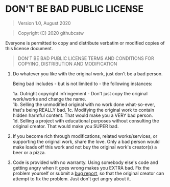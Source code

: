 # DON'T BE BAD PUBLIC LICENSE

> Version 1.0, August 2020

> Copyright (C) 2020 githubcatw 
 
 Everyone is permitted to copy and distribute verbatim or modified
 copies of this license document.

> DON'T BE BAD PUBLIC LICENSE
> TERMS AND CONDITIONS FOR COPYING, DISTRIBUTION AND MODIFICATION

 1. Do whatever you like with the original work, just don't be a bad person.

     Being bad includes - but is not limited to - the following instances:

	 1a. Outright copyright infringement - Don't just copy the original work/works and change the name.  
	 1b. Selling the unmodified original with no work done what-so-ever, that's being REALLY bad. 
	 1c. Modifying the original work to contain hidden harmful content. That would make you a VERY bad person.  
	 1d. Selling a project with educational purposes without consulting the original creator. That would make you SUPER bad.
	 
 2. If you become rich through modifications, related works/services, or supporting the original work,
 share the love. Only a bad person would make loads off this work and not buy the original work's 
 creator(s) a beer or a pizza.
 
 3. Code is provided with no warranty. Using somebody else's code and getting angry when it goes wrong makes 
 you EXTRA bad. Fix the problem yourself or submit a [bug report](https://www.chiark.greenend.org.uk/~sgtatham/bugs.html), so that the 
 original creator can attempt to fix the problem. Just don't get angry about it.

